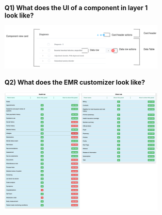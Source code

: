 ## Q1) What does the UI of a component in layer 1 look like?

![View card design](./images/view-card-design.png)

## Q2) What does the EMR customizer look like?

![EMR customizer](./images/emr-customizer.png)
